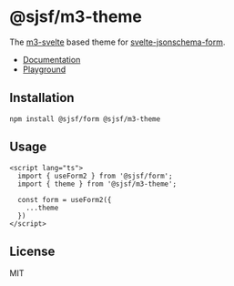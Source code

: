 # @sjsf/m3-theme

The [m3-svelte](https://github.com/KTibow/m3-svelte) based theme for [svelte-jsonschema-form](https://github.com/x0k/svelte-jsonschema-form).

- [Documentation](https://x0k.github.io/svelte-jsonschema-form/themes/m3/)
- [Playground](https://x0k.github.io/svelte-jsonschema-form/playground/)

## Installation
  
```shell
npm install @sjsf/form @sjsf/m3-theme
```

## Usage

```svelte
<script lang="ts">
  import { useForm2 } from '@sjsf/form';
  import { theme } from '@sjsf/m3-theme';

  const form = useForm2({
    ...theme
  })
</script>
```

## License

MIT
